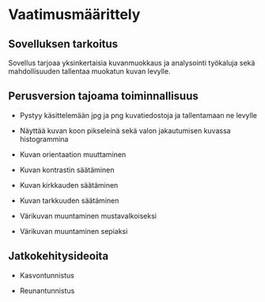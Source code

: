 # Vaatimusmäärittely

## Sovelluksen tarkoitus

Sovellus tarjoaa yksinkertaisia kuvanmuokkaus ja analysointi työkaluja sekä mahdollisuuden tallentaa muokatun kuvan levylle.

## Perusversion tajoama toiminnallisuus

* Pystyy käsittelemään jpg ja png kuvatiedostoja ja tallentamaan ne levylle 

* Näyttää kuvan koon pikseleinä sekä valon jakautumisen kuvassa histogrammina

* Kuvan orientaation muuttaminen

* Kuvan kontrastin säätäminen

* Kuvan kirkkauden säätäminen

* Kuvan tarkkuuden säätäminen

* Värikuvan muuntaminen mustavalkoiseksi

* Värikuvan muuntaminen sepiaksi


## Jatkokehitysideoita

* Kasvontunnistus

* Reunantunnistus


 
